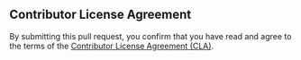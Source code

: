 ## Contributor License Agreement

By submitting this pull request, you confirm that you have read and agree to the terms of the [Contributor License Agreement (CLA)](https://github.com/StudiYash/RetroFusion/blob/main/CLA.md).